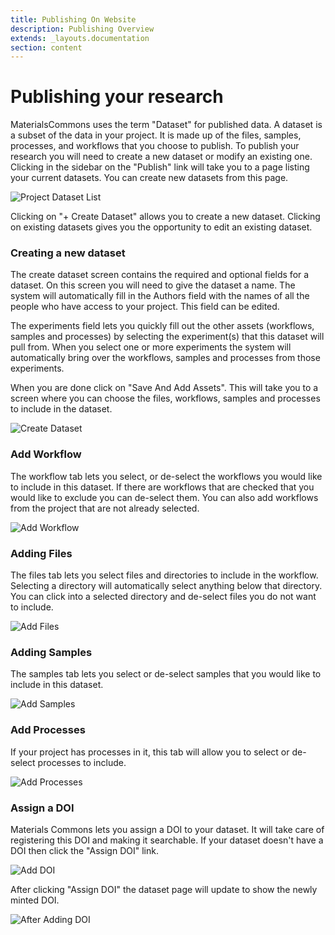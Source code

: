 ```yaml
---
title: Publishing On Website
description: Publishing Overview
extends: _layouts.documentation
section: content
---
```


# Publishing your research

MaterialsCommons uses the term "Dataset" for published data. A dataset is a subset of the data in your project. It
is made up of the files, samples, processes, and workflows that you choose to publish. To publish your research
you will need to create a new dataset or modify an existing one. Clicking in the sidebar on the "Publish" link
will take you to a page listing your current datasets. You can create new datasets from this page.

![Project Dataset List](/assets/img/project-datasets-list.png)

Clicking on "+ Create Dataset" allows you to create a new dataset. Clicking on existing datasets gives you the
opportunity to edit an existing dataset.

### Creating a new dataset

The create dataset screen contains the required and optional fields for a dataset. On this screen you will need to give the
dataset a name. The system will automatically fill in the Authors field with the names of all the people who have access
to your project. This field can be edited.

The experiments field lets you quickly fill out the other assets (workflows, samples and processes) by selecting
the experiment(s) that this dataset will pull from. When you select one or more experiments the system will automatically
bring over the workflows, samples and processes from those experiments.

When you are done click on "Save And Add Assets". This will take you to a screen where you can choose the files,
workflows, samples and processes to include in the dataset.

![Create Dataset](/assets/img/create-dataset.png)

### Add Workflow

The workflow tab lets you select, or de-select the workflows you would like to include in this dataset. If there are
workflows that are checked that you would like to exclude you can de-select them. You can also add workflows from the
project that are not already selected.

![Add Workflow](/assets/img/datasets/add-workflow.png)

### Adding Files

The files tab lets you select files and directories to include in the workflow. Selecting a directory will automatically
select anything below that directory. You can click into a selected directory and de-select files you do not want to
include.

![Add Files](/assets/img/datasets/add-files.png)

### Adding Samples

The samples tab lets you select or de-select samples that you would like to include in this dataset.

![Add Samples](/assets/img/datasets/add-samples.png)

### Add Processes

If your project has processes in it, this tab will allow you to select or de-select processes to include.

![Add Processes](/assets/img/datasets/add-processes.png)

### Assign a DOI

Materials Commons lets you assign a DOI to your dataset. It will take care of registering this DOI and making it
searchable. If your dataset doesn't have a DOI then click the "Assign DOI" link.

![Add DOI](/assets/img/datasets/add-doi.png)

After clicking "Assign DOI" the dataset page will update to show the newly minted DOI.

![After Adding DOI](/assets/img/datasets/after-adding-doi.png)

